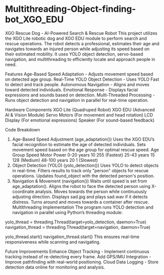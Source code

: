 # Multithreading-Object-finding-bot_XGO_EDU
XGO Rescue Dog - AI-Powered Search & Rescue Robot
This project utilizes the XGO Lite robotic dog and XGO EDU module to perform search and rescue operations. The robot detects a professional, estimates their age and  navigates towards an injured person while adjusting its speed based on their estimated mobility. It uses YOLO object detection, servo-based navigation, and multithreading to efficiently locate and approach people in need.

Features
Age-Based Speed Adaptation - Adjusts movement speed based on detected age group.
Real-Time YOLO Object Detection - Uses YOLO Fast to detect and track people.
Autonomous Navigation - Aligns and moves toward detected individuals.
Emotional Response - Displays facial expressions and sounds based on detection.
Multi-Threaded Processing - Runs object detection and navigation in parallel for real-time operation.

Hardware Components
XGO Lite (Quadruped Robot)
XGO EDU (Advanced AI & Vision Module)
Servo Motors (For movement and head rotation)
LCD Display (For emotional expressions)
Speaker (For sound-based feedback)

Code Breakdown
 1. Age-Based Speed Adjustment (age_adaptation())
Uses the XGO EDU’s facial recognition to estimate the age of detected individuals.
Sets movement speed based on the age group for optimal rescue speed.
Age Group	Speed	Motor Power
0-20 years	10	255 (Fastest)
25-43 years	15	128 (Medium)
48-100 years	20	1 (Slowest)
 2. Object Detection (YOLO) (yolo_detection())
Uses YOLO to detect objects in real-time.
Filters results to track only "person" objects for rescue operations.
Updates found_object with the detected person's position.
 3. Navigation & Movement (navigation())
Waits until speed is set from age_adaptation().
Aligns the robot to face the detected person using X-coordinate analysis.
Moves towards the person while continuously adjusting direction.
Displays sad.jpg and plays sad.wav if it detects distress.
Turns around and moves towards a container after rescue.
Multithreading Implementation
The program runs YOLO detection and navigation in parallel using Python’s threading module:

yolo_thread = threading.Thread(target=yolo_detection, daemon=True)
navigation_thread = threading.Thread(target=navigation, daemon=True)

yolo_thread.start()
navigation_thread.start()
This ensures real-time responsiveness while scanning and navigating.

Future Improvements
 Enhance Object Tracking - Implement continuous tracking instead of re-detecting every frame.
 Add GPS/IMU Integration - Improve pathfinding with real-world positioning.
 Cloud Data Logging - Store detection data online for monitoring and analysis.

